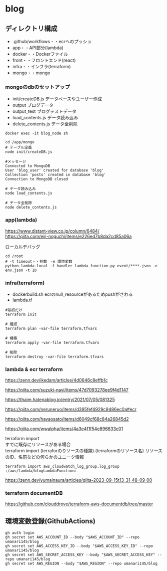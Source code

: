 # blog


## ディレクトリ構成
- .github/workflows・・ecrへのプッシュ
- app・・API部分(lambda)
- docker・・Dockerファイル
- front・・フロントエンド(react)
- infra・・インフラ(terraform)
- mongo・・mongo


### mongoのdbのセットアップ

- init/createDB.js データベースやユーザー作成
- output ブログデータ
- output_test ブログテストデータ
- load_contents.js データ読み込み
- delete_contents.js データ全削除

```
docker exec -it blog_node sh

cd /app/mongo
# テーブル定義
node init/createDB.js 

#メッセージ
Connected to MongoDB
User 'blog_user' created for database 'blog'
Collection 'posts' created in database 'blog'
Connection to MongoDB closed

# データ読み込み
node load_contents.js

# データ全削除
node delete_contents.js

```

### app(lambda)

https://www.distant-view.co.jp/column/6484/<br>
https://qiita.com/eiji-noguchi/items/e226ed7b8da2cd85a06a


ローカルデバッグ
```
cd /root
# -t timeout・・秒数　-e 環境変数
python-lambda-local -f handler lambda_function.py event/****.json -e env.json -t 10
```

### infra(terraform)

- dockerbuild.sh ecrのnull_resourceがあるためpushがされる
- lambda.tf

```
#最初だけ
terraform init

# 確認
terraform plan -var-file terraform.tfvars

# 構築
terraform apply -var-file terraform.tfvars

# 削除
terraform destroy -var-file terraform.tfvars
```

### lambda & ecr terraform
 
https://zenn.dev/ikedam/articles/4d0646c8effb1c

https://qiita.com/suzuki-navi/items/47d7093278ee9f4d1147

https://thaim.hatenablog.jp/entry/2021/07/05/081325

https://qiita.com/neruneruo/items/d395fef4929c9486ec0a#ecr

https://qiita.com/hayaosato/items/d6049cf68c84a26845d2

https://qiita.com/wwalpha/items/4a3e4f1f54e896633c01


terraform import<br>
すでに既存にリソースがある場合<br>
terraform import (terraforのりソースの種類).(terraformのリソース名) リソースのID、名前などの何らかのユニーク情報
```
terraform import aws_cloudwatch_log_group.log_group :/aws/lambda/blogLambdaFunction:
```
https://zenn.dev/yumainaura/articles/qiita-2023-09-15t13_31_48-09_00


### terraform documentDB

https://github.com/clouddrove/terraform-aws-documentdb/tree/master

## 環境変数登録(GithubActions)
```
gh auth login
gh secret set AWS_ACCOUNT_ID --body "$AWS_ACCOUNT_ID" --repo umanari145/blog
gh secret set AWS_ACCESS_KEY_ID --body "$AWS_ACCESS_KEY_ID" --repo umanari145/blog
gh secret set AWS_SECRET_ACCESS_KEY --body "$AWS_SECRET_ACCESS_KEY" --repo umanari145/blog
gh secret set AWS_REGION --body "$AWS_REGION" --repo umanari145/blog
```